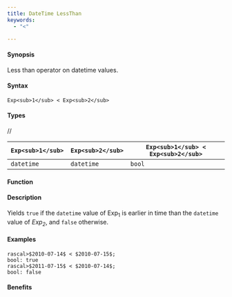 ```yaml
---
title: DateTime LessThan
keywords:
  - "<"

---
```


#### Synopsis

Less than operator on datetime values.

#### Syntax

`Exp<sub>1</sub> < Exp<sub>2</sub>`

#### Types

//

| `Exp<sub>1</sub>`      | `Exp<sub>2</sub>`      | `Exp<sub>1</sub> < Exp<sub>2</sub>`  |
| --- | --- | --- |
| `datetime`     |  `datetime`    | `bool`               |


#### Function

#### Description

Yields `true` if the `datetime` value of Exp<sub>1</sub> is earlier in time than the `datetime` value
of _Exp<sub>2</sub>_, and `false` otherwise.

#### Examples


```rascal-shell
rascal>$2010-07-14$ < $2010-07-15$;
bool: true
rascal>$2011-07-15$ < $2010-07-14$;
bool: false
```

#### Benefits


